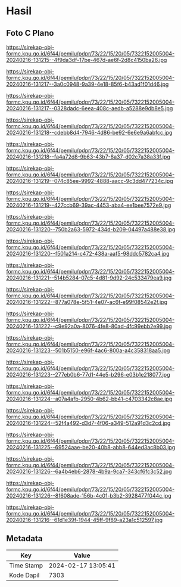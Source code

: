 # Hasil

## Foto C Plano

https://sirekap-obj-formc.kpu.go.id/6f44/pemilu/pdpr/73/22/15/20/05/7322152005004-20240216-131215--4f9da3df-17be-467d-ae6f-2d8c4150ba26.jpg

https://sirekap-obj-formc.kpu.go.id/6f44/pemilu/pdpr/73/22/15/20/05/7322152005004-20240216-131217--3a0c0948-9a39-4e18-85f6-b43ad1f01d46.jpg

https://sirekap-obj-formc.kpu.go.id/6f44/pemilu/pdpr/73/22/15/20/05/7322152005004-20240216-131217--0328dadc-6eea-408c-aedb-a5288e9db8e5.jpg

https://sirekap-obj-formc.kpu.go.id/6f44/pemilu/pdpr/73/22/15/20/05/7322152005004-20240216-131218--cdebb8d4-7946-4d86-be92-6e6e9a6abfcc.jpg

https://sirekap-obj-formc.kpu.go.id/6f44/pemilu/pdpr/73/22/15/20/05/7322152005004-20240216-131218--fa4a72d8-9b63-43b7-8a37-d02c7a38a33f.jpg

https://sirekap-obj-formc.kpu.go.id/6f44/pemilu/pdpr/73/22/15/20/05/7322152005004-20240216-131219--074c85ee-9992-4888-aacc-9c3dd477234c.jpg

https://sirekap-obj-formc.kpu.go.id/6f44/pemilu/pdpr/73/22/15/20/05/7322152005004-20240216-131219--427ccb69-39ac-4453-aba4-ee1bee7572e9.jpg

https://sirekap-obj-formc.kpu.go.id/6f44/pemilu/pdpr/73/22/15/20/05/7322152005004-20240216-131220--750b2a63-5972-434d-b209-04497a488e38.jpg

https://sirekap-obj-formc.kpu.go.id/6f44/pemilu/pdpr/73/22/15/20/05/7322152005004-20240216-131220--f501a214-c472-438a-aaf5-98ddc5782ca4.jpg

https://sirekap-obj-formc.kpu.go.id/6f44/pemilu/pdpr/73/22/15/20/05/7322152005004-20240216-131221--514b5284-07c5-4d81-9d92-24c533479ea9.jpg

https://sirekap-obj-formc.kpu.go.id/6f44/pemilu/pdpr/73/22/15/20/05/7322152005004-20240216-131222--877a078e-5f51-4e07-ac6f-e99f08542e2f.jpg

https://sirekap-obj-formc.kpu.go.id/6f44/pemilu/pdpr/73/22/15/20/05/7322152005004-20240216-131222--c9e92a0a-8076-4fe8-80ad-4fc99ebb2e99.jpg

https://sirekap-obj-formc.kpu.go.id/6f44/pemilu/pdpr/73/22/15/20/05/7322152005004-20240216-131223--501b5150-e96f-4ac6-800a-a4c358318aa5.jpg

https://sirekap-obj-formc.kpu.go.id/6f44/pemilu/pdpr/73/22/15/20/05/7322152005004-20240216-131223--277eb0b6-77d1-44e5-b296-e03b1e218077.jpg

https://sirekap-obj-formc.kpu.go.id/6f44/pemilu/pdpr/73/22/15/20/05/7322152005004-20240216-131224--a07a4afb-2950-4b62-bb41-c4703342c8ae.jpg

https://sirekap-obj-formc.kpu.go.id/6f44/pemilu/pdpr/73/22/15/20/05/7322152005004-20240216-131224--52f4a492-d3d7-4f06-a349-512a91d3c2cd.jpg

https://sirekap-obj-formc.kpu.go.id/6f44/pemilu/pdpr/73/22/15/20/05/7322152005004-20240216-131225--69524aae-be20-40b8-abb8-644ed3ac8b03.jpg

https://sirekap-obj-formc.kpu.go.id/6f44/pemilu/pdpr/73/22/15/20/05/7322152005004-20240216-131226--6a4b4eb6-2878-4b9a-9ca7-343cf6fc3c52.jpg

https://sirekap-obj-formc.kpu.go.id/6f44/pemilu/pdpr/73/22/15/20/05/7322152005004-20240216-131226--8f608ade-156b-4c01-b3b2-3928477f044c.jpg

https://sirekap-obj-formc.kpu.go.id/6f44/pemilu/pdpr/73/22/15/20/05/7322152005004-20240216-131216--61d1e39f-1944-45ff-9f89-a23a1c512597.jpg


## Metadata

| Key        | Value               |
| ---------- | ------------------- |
| Time Stamp | 2024-02-17 13:05:41 |
| Kode Dapil | 7303                |



